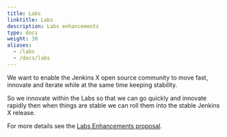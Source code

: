 ```yaml
---
title: Labs
linktitle: Labs
description: Labs enhancements
type: docs
weight: 30
aliases:
  - /labs
  - /docs/labs
---
```


We want to enable the Jenkins X open source community to move fast, innovate and iterate while at the same time keeping stability.

So we innovate within the Labs so that we can go quickly and innovate rapidly then when things are stable we can roll them into the stable Jenkins X release.

For more details see the [Labs Enhancements proposal](https://github.com/rawlingsj/enhancements/blob/master/proposals/labs/README.md).
